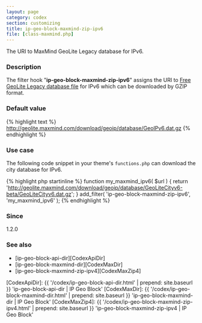 ```yaml
---
layout: page
category: codex
section: customizing
title: ip-geo-block-maxmind-zip-ipv6
file: [class-maxmind.php]
---
```


The URI to MaxMind GeoLite Legacy database for IPv6.

<!--more-->

### Description ###

The filter hook "**ip-geo-block-maxmind-zip-ipv6**" assigns the URI to 
[Free GeoLite Legacy database file][MaxMindGeoDB] for IPv6 which can be 
downloaded by GZIP format.

### Default value ###

{% highlight text %}
http://geolite.maxmind.com/download/geoip/database/GeoIPv6.dat.gz
{% endhighlight %}

### Use case ###

The following code snippet in your theme's `functions.php` can download the 
city database for IPv6.

{% highlight php startinline %}
function my_maxmind_ipv6( $url ) {
    return 'http://geolite.maxmind.com/download/geoip/database/GeoLiteCityv6-beta/GeoLiteCityv6.dat.gz';
}
add_filter( 'ip-geo-block-maxmind-zip-ipv6', 'my_maxmind_ipv6' );
{% endhighlight %}

### Since ###

1.2.0

### See also ###

- [ip-geo-block-api-dir][CodexApiDir]
- [ip-geo-block-maxmind-dir][CodexMaxDir]
- [ip-geo-block-maxmind-zip-ipv4][CodexMaxZip4]

[IP-Geo-Block]: https://wordpress.org/plugins/ip-geo-block/ "WordPress › IP Geo Block « WordPress Plugins"
[MaxMindGeoDB]: http://dev.maxmind.com/geoip/legacy/geolite/ "GeoLite Legacy Downloadable Databases « Maxmind Developer Site"
[CodexApiDir]:  {{ '/codex/ip-geo-block-api-dir.html'          | prepend: site.baseurl }} 'ip-geo-block-api-dir | IP Geo Block'
[CodexMaxDir]:  {{ '/codex/ip-geo-block-maxmind-dir.html'      | prepend: site.baseurl }} 'ip-geo-block-maxmind-dir | IP Geo Block'
[CodexMaxZip4]: {{ '/codex/ip-geo-block-maxmind-zip-ipv4.html' | prepend: site.baseurl }} 'ip-geo-block-maxmind-zip-ipv4 | IP Geo Block'
